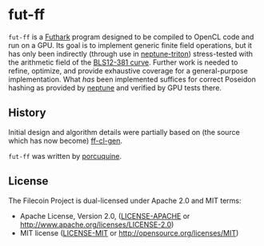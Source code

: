 # fut-ff

`fut-ff` is a [Futhark](https://futhark-lang.org/) program designed to be compiled to OpenCL code and run on a GPU. Its
goal is to implement generic finite field operations, but it has only been indirectly (through use in
[neptune-triton](https://github.com/filecoin-project/neptune-triton)) stress-tested with the arithmetic field of the
[BLS12-381 curve](https://electriccoin.co/blog/new-snark-curve/). Further work is needed to refine, optimize, and
provide exhaustive coverage for a general-purpose implementation. What *has* been implemented suffices for correct
Poseidon hashing as provided by [neptune](https://github.com/filecoin-project/neptune) and verified by GPU tests there.

## History

Initial design and algorithm details were partially based on (the source which has now become)
[ff-cl-gen](https://github.com/filecoin-project/ff-cl-gen).

`fut-ff` was written by [porcuquine](https://github.com/porcuquine).

## License

The Filecoin Project is dual-licensed under Apache 2.0 and MIT terms:

- Apache License, Version 2.0, ([LICENSE-APACHE](LICENSE-APACHE) or http://www.apache.org/licenses/LICENSE-2.0)
- MIT license ([LICENSE-MIT](LICENSE-MIT) or http://opensource.org/licenses/MIT)
